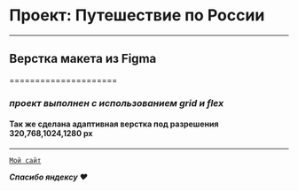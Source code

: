 # Проект: Путешествие по России
---
## Верcтка макета из Figma
=====================
### ***проект выполнен с использованием grid и flex***
####  Так же сделана адаптивная верстка под разрешения 320,768,1024,1280 px
-----------------------------------
[`Мой сайт`](https://rommaash.github.io/russian-travel/)


***Спасибо яндексу &hearts;***

